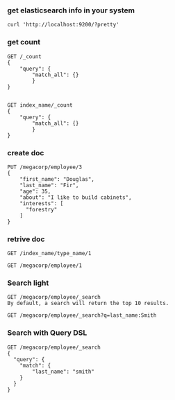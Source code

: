 ### get elasticsearch info in your system
```curl 'http://localhost:9200/?pretty'```

### get count
```
GET /_count
{
    "query": {
        "match_all": {}
        }
}


GET index_name/_count
{
    "query": {
        "match_all": {}
        }
}
```

### create doc
```
PUT /megacorp/employee/3
{
    "first_name": "Douglas",
    "last_name": "Fir",
    "age": 35,
    "about": "I like to build cabinets",
    "interests": [
      "forestry"
    ]
}
```

### retrive doc
```
GET /index_name/type_name/1

GET /megacorp/employee/1
```

### Search light
```
GET /megacorp/employee/_search
By default, a search will return the top 10 results.

GET /megacorp/employee/_search?q=last_name:Smith
```

### Search with Query DSL
```
GET /megacorp/employee/_search
{
  "query": {
    "match": {
        "last_name": "smith"
    }
  }
}
```

